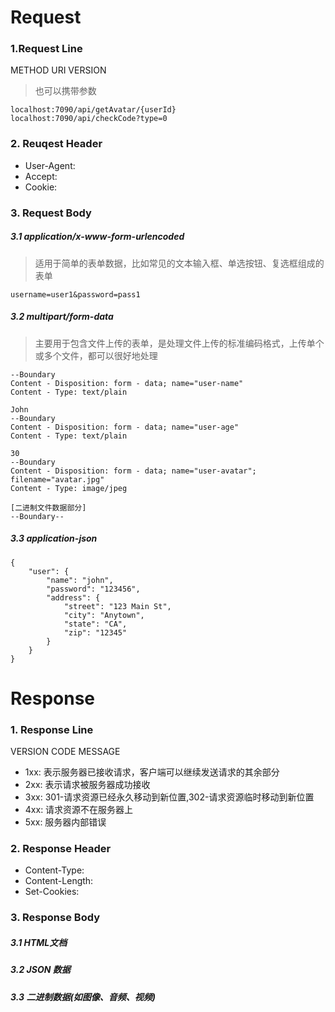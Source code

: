 # Request
### 1.Request Line
METHOD URI VERSION 
> 也可以携带参数
```angular2html
localhost:7090/api/getAvatar/{userId}
localhost:7090/api/checkCode?type=0
```

### 2. Reuqest Header
- User-Agent:
- Accept:
- Cookie:

### 3. Request Body
##### 3.1 application/x-www-form-urlencoded
> 适用于简单的表单数据，比如常见的文本输入框、单选按钮、复选框组成的表单
```angular2html
username=user1&password=pass1
```

##### 3.2 multipart/form-data
> 主要用于包含文件上传的表单，是处理文件上传的标准编码格式，上传单个或多个文件，都可以很好地处理
```angular2html
--Boundary
Content - Disposition: form - data; name="user-name"
Content - Type: text/plain

John
--Boundary
Content - Disposition: form - data; name="user-age"
Content - Type: text/plain

30
--Boundary
Content - Disposition: form - data; name="user-avatar"; filename="avatar.jpg"
Content - Type: image/jpeg

[二进制文件数据部分]
--Boundary--
```

##### 3.3 application-json
```
{
    "user": {
        "name": "john",
        "password": "123456",
        "address": {
            "street": "123 Main St",
            "city": "Anytown",
            "state": "CA",
            "zip": "12345"
        }
    }
}
```

# Response
### 1. Response Line
VERSION CODE MESSAGE
- 1xx: 表示服务器已接收请求，客户端可以继续发送请求的其余部分
- 2xx: 表示请求被服务器成功接收
- 3xx: 301-请求资源已经永久移动到新位置,302-请求资源临时移动到新位置
- 4xx: 请求资源不在服务器上
- 5xx: 服务器内部错误

### 2. Response Header
- Content-Type:
- Content-Length:
- Set-Cookies:

### 3. Response Body
##### 3.1 HTML文档
##### 3.2 JSON 数据
##### 3.3 二进制数据(如图像、音频、视频) 
